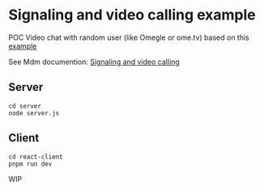 # Signaling and video calling example

POC Video chat with random user (like Omegle or ome.tv) based on this [example](https://github.com/mdn/content/blob/main/files/en-us/web/api/webrtc_api/signaling_and_video_calling/index.md?plain=1)

See Mdm documention: [Signaling and video calling](https://developer.mozilla.org/en-US/docs/Web/API/WebRTC_API/Signaling_and_video_calling)

## Server
```
cd server
node server.js
```

## Client
```
cd react-client
pnpm run dev
```

WIP
